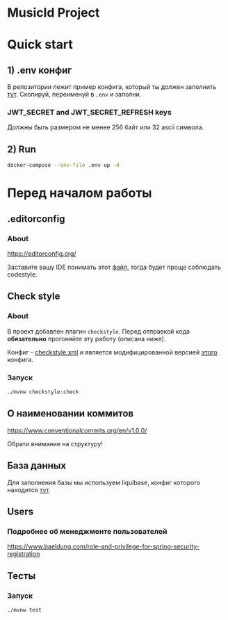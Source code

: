 # MusicId Project

# Quick start

## 1) .env конфиг

В репозитории лежит пример конфига, который ты должен заполнить [тут](.env). Скопируй, переименуй в `.env` и
заполни.

### JWT_SECRET and JWT_SECRET_REFRESH keys

Должны быть размером не менее 256 байт или 32 ascii символа.

## 2) Run
```bash
docker-compose --env-file .env up -d
```

# Перед началом работы

## .editorconfig

### About

https://editorconfig.org/

Заставите вашу IDE понимать этот [файл](.editorconfig), тогда будет проще соблюдать codestyle.

## Check style

### About

В проект добавлен плагин `checkstyle`. Перед отправкой кода **обязательно** прогоняйте эту работу (описана ниже).

Конфиг - [checkstyle.xml](config/checkstyle/checkstyle.xml) и является модифицированной
версией [этого](https://github.com/checkstyle/checkstyle/blob/master/src/main/resources/sun_checks.xml) конфига.

### Запуск

```bash
./mvnw checkstyle:check
```

## О наименовании коммитов

https://www.conventionalcommits.org/en/v1.0.0/

Обрати внимание на структуру!

## База данных

Для заполнения базы мы используем liquibase, конфиг которого
находится [тут](src/main/resources/db/changelog/db.changelog-master.yaml).

## Users

### Подробнее об менеджменте пользователей

https://www.baeldung.com/role-and-privilege-for-spring-security-registration

## Тесты

### Запуск

```bash
./mvnw test 
```

